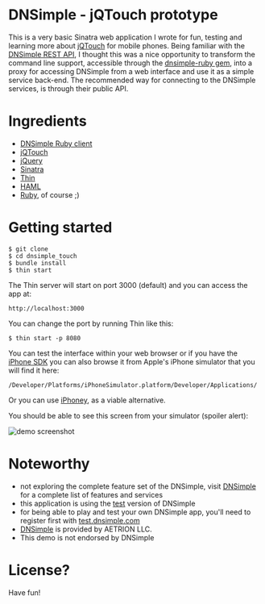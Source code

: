 # DNSimple - jQTouch prototype

This is a very basic Sinatra web application I wrote for fun, testing and learning more about [jQTouch](http://jqtouch.com/) for mobile phones. Being familiar with the [DNSimple REST API](https://dnsimple.com/documentation/api), I thought this was a nice opportunity to transform the command line support, accessible through the [dnsimple-ruby gem](http://github.com/aetrion/dnsimple-ruby), into a proxy for accessing DNSimple from a web interface and use it as a simple service back-end. The recommended way for connecting to the DNSimple services, is through their public API.

# Ingredients
* [DNSimple Ruby client](http://github.com/aetrion/dnsimple-ruby)
* [jQTouch](http://jqtouch.com/)
* [jQuery](http://jquery.com/)
* [Sinatra](http://www.sinatrarb.com/)
* [Thin](http://code.macournoyer.com/thin/)
* [HAML](http://haml-lang.com/)
* [Ruby](http://www.ruby-lang.org/en/), of course ;)

# Getting started
    
    $ git clone 
    $ cd dnsimple_touch
    $ bundle install
    $ thin start 

The Thin server will start on port 3000 (default) and you can access the app at:

    http://localhost:3000
    
You can change the port by running Thin like this:

    $ thin start -p 8080

You can test the interface within your web browser or if you have the [iPhone SDK](http://developer.apple.com/devcenter/ios/index.action) you can also browse it from Apple's iPhone simulator that you will find it here:

    /Developer/Platforms/iPhoneSimulator.platform/Developer/Applications/

Or you can use [iPhoney](http://marketcircle.com/iphoney/), as a viable alternative.

You should be able to see this screen from your simulator (spoiler alert):

![demo screenshot](https://github.com/florinpatrascu/dnsimple_touch/raw/master/public/images/dnsimple_touch_home_screen_preview_.png)


# Noteworthy
* not exploring the complete feature set of the DNSimple, visit [DNSimple](https://dnsimple.com) for a complete list of features and services
* this application is using the [test](http://test.dnsimple.com) version of DNSimple
* for being able to play and test your own DNSimple app, you'll need to register first with [test.dnsimple.com](http://test.dnsimple.com)
* [DNSimple](https://dnsimple.com/about) is provided by AETRION LLC.
* This demo is not endorsed by DNSimple

# License? 
Have fun! 
